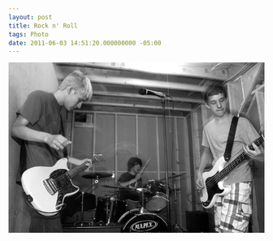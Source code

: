 ```yaml
---
layout: post
title: Rock n' Roll
tags: Photo
date: 2011-06-03 14:51:20.000000000 -05:00
---
```

<img src="/images/CRW_3618.jpg" alt="Formerly We Survived Y2K" />
